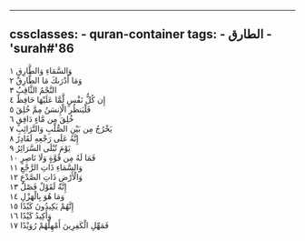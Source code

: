 
---
cssclasses:
    - quran-container
tags:
    - الطارق
    - 'surah#'86
---

وَالسَّمَاءِ وَالطَّارِقِ  ١<br>
وَمَا أَدْرَىكَ مَا الطَّارِقُ  ٢<br>
النَّجْمُ الثَّاقِبُ  ٣<br>
إِن كُلُّ نَفْسٍ لَّمَّا عَلَيْهَا حَافِظٌ  ٤<br>
فَلْيَنظُرِ الْإِنسَنُ مِمَّ خُلِقَ  ٥<br>
خُلِقَ مِن مَّاءٍ دَافِقٍ  ٦<br>
يَخْرُجُ مِن بَيْنِ الصُّلْبِ وَالتَّرَائِبِ  ٧<br>
إِنَّهُ عَلَى رَجْعِهِ لَقَادِرٌ  ٨<br>
يَوْمَ تُبْلَى السَّرَائِرُ  ٩<br>
فَمَا لَهُ مِن قُوَّةٍ وَلَا نَاصِرٍ  ١۰<br>
وَالسَّمَاءِ ذَاتِ الرَّجْعِ  ١١<br>
وَالْأَرْضِ ذَاتِ الصَّدْعِ  ١٢<br>
إِنَّهُ لَقَوْلٌ فَصْلٌ  ١٣<br>
وَمَا هُوَ بِالْهَزْلِ  ١٤<br>
إِنَّهُمْ يَكِيدُونَ كَيْدًا  ١٥<br>
وَأَكِيدُ كَيْدًا  ١٦<br>
فَمَهِّلِ الْكَفِرِينَ أَمْهِلْهُمْ رُوَيْدًا  ١٧<br>
